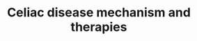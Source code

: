 ---
annotations:
- id: DOID:10608
  type: Disease Ontology
  value: celiac disease
- id: CL:0000145
  parent: native cell
  type: Cell Type Ontology
  value: professional antigen presenting cell
- id: PW:0000754
  parent: drug pathway
  type: Pathway Ontology
  value: drug pathway
- id: CL:0000624
  parent: native cell
  type: Cell Type Ontology
  value: CD4-positive, alpha-beta T cell
- id: CL:0002563
  parent: animal cell
  type: Cell Type Ontology
  value: intestinal epithelial cell
- id: CL:0000625
  parent: native cell
  type: Cell Type Ontology
  value: CD8-positive, alpha-beta T cell
authors:
- Eweitz
- Egonw
citedin: ''
communities: []
description: 'In celiac disease, gluten peptides breach the intestinal epithelial
  barrier and are deamidated by tissue transglutaminase 2 (TG2). These modified peptides
  are presented on HLA-DQ2 or HLA-DQ8 molecules by antigen-presenting cells (APCs),
  leading to the activation of gluten-specific CD4⁺ T cells. Once activated, these
  T cells produce inflammatory cytokines such as IFN-γ, IL-2, IL-21, and TNF-α, which
  contribute to small-intestinal mucosal damage, in part by acting alongside IL-15
  secreted by inflamed epithelial cells.  Intraepithelial cytotoxic CD8⁺ T cells are
  also activated, releasing granzyme B (GZMB) and IFN-γ, amplifying the cycle of inflammation.
  In the periphery, gluten-specific memory CD4⁺ T cells remain vigilant and rapidly
  respond to gluten exposure—within 6 hours—by releasing inflammatory mediators like
  IL-2.  Emerging evidence suggests that bacterial or viral infections may disrupt
  oral tolerance to gluten. Current therapeutic approaches under investigation target
  multiple stages of CeD pathogenesis:  * Glutenases and anti-gliadin antibody AGY
  degrade or neutralize gluten;  * Integrin antagonists and tight junction modulators
  aim to restore epithelial barrier integrity;  * TG2 inhibitors block gluten peptide
  deamidation;  * Anti-IL-15 monoclonal antibodies (mAbs) suppress IL-15–driven inflammation;  *
  CD4⁺ T cell–targeted therapies seek to inhibit the expansion of pathogenic gluten-specific
  T cells;  * Tolerance-inducing strategies aim to delete or anergize gluten-specific
  CD4⁺ T cells or promote their differentiation into regulatory T cells (Tregs).'
last-edited: 2025-07-07
ndex: null
organisms:
- Homo sapiens
redirect_from:
- /index.php/Pathway:WP5562
- /instance/WP5562
- /instance/WP5562_r139786
revision: r139786
schema-jsonld:
- '@context': https://schema.org/
  '@id': https://wikipathways.github.io/pathways/WP5562.html
  '@type': Dataset
  creator:
    '@type': Organization
    name: WikiPathways
  description: 'In celiac disease, gluten peptides breach the intestinal epithelial
    barrier and are deamidated by tissue transglutaminase 2 (TG2). These modified
    peptides are presented on HLA-DQ2 or HLA-DQ8 molecules by antigen-presenting cells
    (APCs), leading to the activation of gluten-specific CD4⁺ T cells. Once activated,
    these T cells produce inflammatory cytokines such as IFN-γ, IL-2, IL-21, and TNF-α,
    which contribute to small-intestinal mucosal damage, in part by acting alongside
    IL-15 secreted by inflamed epithelial cells.  Intraepithelial cytotoxic CD8⁺ T
    cells are also activated, releasing granzyme B (GZMB) and IFN-γ, amplifying the
    cycle of inflammation. In the periphery, gluten-specific memory CD4⁺ T cells remain
    vigilant and rapidly respond to gluten exposure—within 6 hours—by releasing inflammatory
    mediators like IL-2.  Emerging evidence suggests that bacterial or viral infections
    may disrupt oral tolerance to gluten. Current therapeutic approaches under investigation
    target multiple stages of CeD pathogenesis:  * Glutenases and anti-gliadin antibody
    AGY degrade or neutralize gluten;  * Integrin antagonists and tight junction modulators
    aim to restore epithelial barrier integrity;  * TG2 inhibitors block gluten peptide
    deamidation;  * Anti-IL-15 monoclonal antibodies (mAbs) suppress IL-15–driven
    inflammation;  * CD4⁺ T cell–targeted therapies seek to inhibit the expansion
    of pathogenic gluten-specific T cells;  * Tolerance-inducing strategies aim to
    delete or anergize gluten-specific CD4⁺ T cells or promote their differentiation
    into regulatory T cells (Tregs).'
  keywords:
  - CALY-002
  - CD4
  - DHODH
  - Deaminatedglutenpeptide
  - EGFR
  - F2RL1
  - GSK3915393
  - GZMB
  - Gluten
  - Glutenpeptide
  - IFNG
  - IL15
  - IL2
  - IL21
  - ITGA4
  - ITGB7
  - KAN-101
  - Larazotide
  - Latiglutenase
  - TGM2
  - TNFA
  - TRA
  - Teriflunomide
  - ZED1227
  license: CC0
  name: Celiac disease mechanism and therapies
seo: CreativeWork
title: Celiac disease mechanism and therapies
wpid: WP5562
---